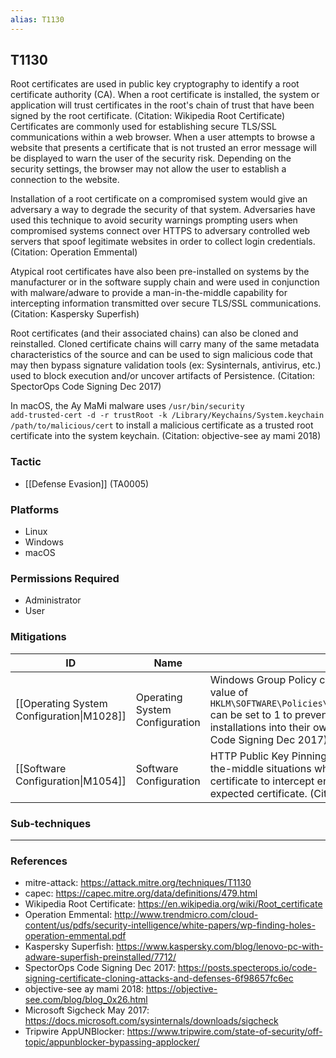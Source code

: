 ```yaml
---
alias: T1130
---
```


## T1130

Root certificates are used in public key cryptography to identify a root certificate authority (CA). When a root certificate is installed, the system or application will trust certificates in the root's chain of trust that have been signed by the root certificate. (Citation: Wikipedia Root Certificate) Certificates are commonly used for establishing secure TLS/SSL communications within a web browser. When a user attempts to browse a website that presents a certificate that is not trusted an error message will be displayed to warn the user of the security risk. Depending on the security settings, the browser may not allow the user to establish a connection to the website.

Installation of a root certificate on a compromised system would give an adversary a way to degrade the security of that system. Adversaries have used this technique to avoid security warnings prompting users when compromised systems connect over HTTPS to adversary controlled web servers that spoof legitimate websites in order to collect login credentials. (Citation: Operation Emmental)

Atypical root certificates have also been pre-installed on systems by the manufacturer or in the software supply chain and were used in conjunction with malware/adware to provide a man-in-the-middle capability for intercepting information transmitted over secure TLS/SSL communications. (Citation: Kaspersky Superfish)

Root certificates (and their associated chains) can also be cloned and reinstalled. Cloned certificate chains will carry many of the same metadata characteristics of the source and can be used to sign malicious code that may then bypass signature validation tools (ex: Sysinternals, antivirus, etc.) used to block execution and/or uncover artifacts of Persistence. (Citation: SpectorOps Code Signing Dec 2017)

In macOS, the Ay MaMi malware uses <code>/usr/bin/security add-trusted-cert -d -r trustRoot -k /Library/Keychains/System.keychain /path/to/malicious/cert</code> to install a malicious certificate as a trusted root certificate into the system keychain. (Citation: objective-see ay mami 2018)


### Tactic
- [[Defense Evasion]] (TA0005)

### Platforms
- Linux
- Windows
- macOS

### Permissions Required
- Administrator
- User

### Mitigations

| ID | Name | Description |
| --- | --- | --- |
| [[Operating System Configuration\|M1028]] | Operating System Configuration | Windows Group Policy can be used to manage root certificates and the <code>Flags</code> value of <code>HKLM\\SOFTWARE\\Policies\\Microsoft\\SystemCertificates\\Root\\ProtectedRoots</code> can be set to 1 to prevent non-administrator users from making further root installations into their own HKCU certificate store. (Citation: SpectorOps Code Signing Dec 2017) |
| [[Software Configuration\|M1054]] | Software Configuration | HTTP Public Key Pinning (HPKP) is one method to mitigate potential man-in-the-middle situations where and adversary uses a mis-issued or fraudulent certificate to intercept encrypted communications by enforcing use of an expected certificate. (Citation: Wikipedia HPKP) |

### Sub-techniques


---
### References

- mitre-attack: https://attack.mitre.org/techniques/T1130
- capec: https://capec.mitre.org/data/definitions/479.html
- Wikipedia Root Certificate: https://en.wikipedia.org/wiki/Root_certificate
- Operation Emmental: http://www.trendmicro.com/cloud-content/us/pdfs/security-intelligence/white-papers/wp-finding-holes-operation-emmental.pdf
- Kaspersky Superfish: https://www.kaspersky.com/blog/lenovo-pc-with-adware-superfish-preinstalled/7712/
- SpectorOps Code Signing Dec 2017: https://posts.specterops.io/code-signing-certificate-cloning-attacks-and-defenses-6f98657fc6ec
- objective-see ay mami 2018: https://objective-see.com/blog/blog_0x26.html
- Microsoft Sigcheck May 2017: https://docs.microsoft.com/sysinternals/downloads/sigcheck
- Tripwire AppUNBlocker: https://www.tripwire.com/state-of-security/off-topic/appunblocker-bypassing-applocker/

